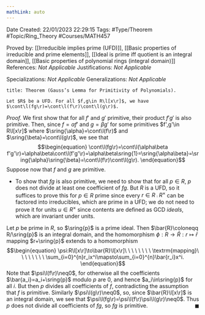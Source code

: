 ```yaml
---
mathLink: auto
---
```


<div class="topSpace"></div>

Date Created: 22/01/2023 22:29:15
Tags: #Type/Theorem #Topic/Ring_Theory #Courses/MATH457

Proved by: [[Irreducible implies prime (UFD)]], [[Basic properties of irreducible and prime elements]], [[Ideal is prime iff quotient is an integral domain]], [[Basic properties of polynomial rings (integral domain)]]
References: <i>Not Applicable</i>
Justifications: <i>Not Applicable</i>

Specializations: <i>Not Applicable</i>
Generalizations: <i>Not Applicable</i>

``` ad-Theorem
title: Theorem (Gauss’s Lemma for Primitivity of Polynomials).

Let $R$ be a UFD. For all $f,g\in R\l[x\r]$, we have $\cont\l(fg\r)=\cont\l(f\r)\cont\l(g\r)$.

```

<i>Proof.</i> We first show that for all $f'$ and $g'$ primitive, their product $f'g'$ is also primitive. Then, since $f=\alpha f'$ and $g=\beta g'$ for some primitives $f',g'\in R\l[x\r]$ where $\sring{\alpha}=\cont\l(f\r)$ and $\sring{\beta}=\cont\l(g\r)$, we see that
$$\begin{equation}
    \cont\l(fg\r)=\cont\l(\alpha\beta f'g'\r)=\alpha\beta\cont\l(f'g'\r)=\alpha\beta\sring{1}=\sring{\alpha\beta}=\sring{\alpha}\sring{\beta}=\cont\l(f\r)\cont\l(g\r).
\end{equation}$$
Suppose now that $f$ and $g$ are primitive.
* To show that $fg$ is also primitive, we need to show that for all $p\in R$, $p$ does not divide at least one coefficient of $fg$. But $R$ is a UFD, so it suffices to prove this for $p\in R$ prime since every $r\in R\comp R^\times$ can be factored into irreducibles, which are prime in a UFD; we do not need to prove it for units $u\in R^\times$ since contents are defined as GCD <i>ideals</i>, which are invariant under units.

Let $p$ be prime in $R$, so $\sring{p}$ is a prime ideal. Then $\bar{R}\coloneqq R/\sring{p}$ is an integral domain, and the homomorphism $\phi:R\to\bar{R}:r\mapsto\bar{r}$ mapping $r+\sring{p}$ extends to a homomorphism
$$\begin{equation}
    \psi:R\l[x\r]\to\bar{R}\l[x\r]\ \ \ \ \ \ \ \ \textrm{mapping}\ \ \ \ \ \ \ \ \sum_{i=0}^{n}r_ix^i\mapsto\sum_{i=0}^{n}\bar{r_i}x^i.
\end{equation}$$
Note that $\psi\l(f\r)\neq0$, for otherwise all the coefficients $\bar{a_i}=a_i+\sring{p}$ modulo $p$ are $0$, and hence $a_i\in\sring{p}$ for all $i$. But then $p$ divides all coefficients of $f$, contradicting the assumption that $f$ is primitive. Similarly $\psi\l(g\r)\neq0$, so, since $\bar{R}\l[x\r]$ is an integral domain, we see that $\psi\l(fg\r)=\psi\l(f\r)\psi\l(g\r)\neq0$. Thus $p$ does not divide all coefficients of $fg$, so $fg$ is primitive.<span style="float:right;">$\blacksquare$</span>
